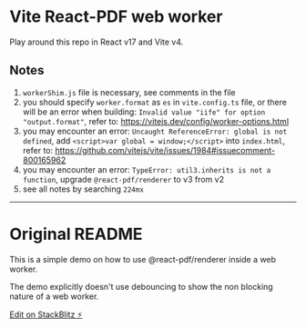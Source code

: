 # Vite React-PDF web worker

Play around this repo in React v17 and Vite v4.

## Notes

1. `workerShim.js` file is necessary, see comments in the file
1. you should specify `worker.format` as `es` in `vite.config.ts` file, or there will be an error when building: `Invalid value "iife" for option "output.format"`, refer to: <https://vitejs.dev/config/worker-options.html>
1. you may encounter an error: `Uncaught ReferenceError: global is not defined`, add `<script>var global = window;</script>` into `index.html`, refer to: <https://github.com/vitejs/vite/issues/1984#issuecomment-800165962>
1. you may encounter an error: `TypeError: util3.inherits is not a function`, upgrade `@react-pdf/renderer` to v3 from v2
1. see all notes by searching `224mx`

---

# Original README

This is a simple demo on how to use @react-pdf/renderer inside a web worker.

The demo explicitly doesn't use debouncing to show the non blocking nature of a web worker.

[Edit on StackBlitz ⚡️](https://stackblitz.com/github/shkreios/vite-react-pdf-renderer-web-worker)
